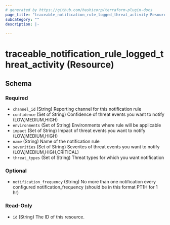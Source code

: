 ```yaml
---
# generated by https://github.com/hashicorp/terraform-plugin-docs
page_title: "traceable_notification_rule_logged_threat_activity Resource - terraform-provider-traceable"
subcategory: ""
description: |-
  
---
```


# traceable_notification_rule_logged_threat_activity (Resource)





<!-- schema generated by tfplugindocs -->
## Schema

### Required

- `channel_id` (String) Reporting channel for this notification rule
- `confidence` (Set of String) Confidence of threat events you want to notify (LOW,MEDIUM,HIGH)
- `environments` (Set of String) Environments where rule will be applicable
- `impact` (Set of String) Impact of threat events you want to notify (LOW,MEDIUM,HIGH)
- `name` (String) Name of the notification rule
- `severities` (Set of String) Severites of threat events you want to notify (LOW,MEDIUM,HIGH,CRITICAL)
- `threat_types` (Set of String) Threat types for which you want notification

### Optional

- `notification_frequency` (String) No more than one notification every configured notification_frequency (should be in this format PT1H for 1 hr)

### Read-Only

- `id` (String) The ID of this resource.
